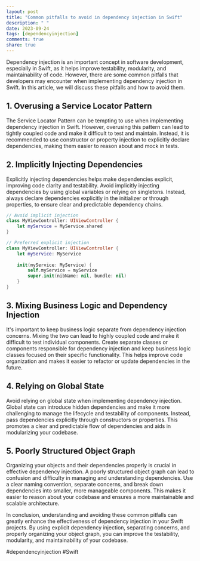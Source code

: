 ```yaml
---
layout: post
title: "Common pitfalls to avoid in dependency injection in Swift"
description: " "
date: 2023-09-24
tags: [dependencyinjection]
comments: true
share: true
---
```


Dependency injection is an important concept in software development, especially in Swift, as it helps improve testability, modularity, and maintainability of code. However, there are some common pitfalls that developers may encounter when implementing dependency injection in Swift. In this article, we will discuss these pitfalls and how to avoid them.

## 1. Overusing a Service Locator Pattern
The Service Locator Pattern can be tempting to use when implementing dependency injection in Swift. However, overusing this pattern can lead to tightly coupled code and make it difficult to test and maintain. Instead, it is recommended to use constructor or property injection to explicitly declare dependencies, making them easier to reason about and mock in tests.

## 2. Implicitly Injecting Dependencies
Explicitly injecting dependencies helps make dependencies explicit, improving code clarity and testability. Avoid implicitly injecting dependencies by using global variables or relying on singletons. Instead, always declare dependencies explicitly in the initializer or through properties, to ensure clear and predictable dependency chains.

```swift
// Avoid implicit injection
class MyViewController: UIViewController {
    let myService = MyService.shared
}

// Preferred explicit injection
class MyViewController: UIViewController {
    let myService: MyService
    
    init(myService: MyService) {
        self.myService = myService
        super.init(nibName: nil, bundle: nil)
    }
}
```

## 3. Mixing Business Logic and Dependency Injection
It's important to keep business logic separate from dependency injection concerns. Mixing the two can lead to highly coupled code and make it difficult to test individual components. Create separate classes or components responsible for dependency injection and keep business logic classes focused on their specific functionality. This helps improve code organization and makes it easier to refactor or update dependencies in the future.

## 4. Relying on Global State
Avoid relying on global state when implementing dependency injection. Global state can introduce hidden dependencies and make it more challenging to manage the lifecycle and testability of components. Instead, pass dependencies explicitly through constructors or properties. This promotes a clear and predictable flow of dependencies and aids in modularizing your codebase.

## 5. Poorly Structured Object Graph
Organizing your objects and their dependencies properly is crucial in effective dependency injection. A poorly structured object graph can lead to confusion and difficulty in managing and understanding dependencies. Use a clear naming convention, separate concerns, and break down dependencies into smaller, more manageable components. This makes it easier to reason about your codebase and ensures a more maintainable and scalable architecture.

In conclusion, understanding and avoiding these common pitfalls can greatly enhance the effectiveness of dependency injection in your Swift projects. By using explicit dependency injection, separating concerns, and properly organizing your object graph, you can improve the testability, modularity, and maintainability of your codebase.

#dependencyinjection #Swift